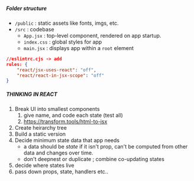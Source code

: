 
##### Folder structure
- `/public` : static assets like fonts, imgs, etc.
- `/src` : codebase 
	- `App.jsx` : top-level component, rendered on app startup.
	- `index.css` : global styles for app
	- `main.jsx` : displays app within a `root` element

```json
//eslintrc.cjs -> add
rules: {
	"react/jsx-uses-react": "off",
    "react/react-in-jsx-scope": "off"
}
```

##### THINKING IN REACT
1. Break UI into smallest components 
	1. give name, and code each state (test all)
	2. https://transform.tools/html-to-jsx
2. Create heirarchy tree
3. Build a static version
4. Decide minimum state data that app needs
	- a data should be *state* if it isn't prop, can't be computed from other data and changes over time. 
	- don't deepnest or duplicate ; combine co-updating states
5. decide where states live 
6. pass down props, state, handlers etc..